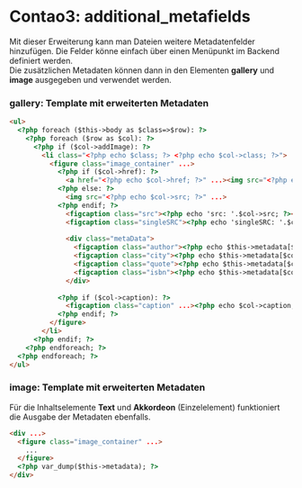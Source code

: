 Contao3: additional_metafields
====================================

Mit dieser Erweiterung kann man Dateien weitere Metadatenfelder hinzufügen. Die Felder könne einfach über einen Menüpunkt im Backend definiert werden.  
Die zusätzlichen Metadaten können dann in den Elementen **gallery** und **image** ausgegeben und verwendet werden.

### **gallery**: Template mit erweiterten Metadaten 

```html
<ul>
  <?php foreach ($this->body as $class=>$row): ?>
    <?php foreach ($row as $col): ?>
      <?php if ($col->addImage): ?>
        <li class="<?php echo $class; ?> <?php echo $col->class; ?>">
          <figure class="image_container" ...>
            <?php if ($col->href): ?>
              <a href="<?php echo $col->href; ?>" ...><img src="<?php echo $col->src; ?>" ...></a>
            <?php else: ?>
              <img src="<?php echo $col->src; ?>" ...>
            <?php endif; ?>
              <figcaption class="src"><?php echo 'src: '.$col->src; ?></figcaption>
              <figcaption class="singleSRC"><?php echo 'singleSRC: '.$col->singleSRC; ?></figcaption>
              
              <div class="metaData">
                <figcaption class="author"><?php echo $this->metadata[$col->singleSRC][author]; ?></figcaption>
                <figcaption class="city"><?php echo $this->metadata[$col->singleSRC][city]; ?></figcaption>
                <figcaption class="quote"><?php echo $this->metadata[$col->singleSRC][quote]; ?></figcaption>
                <figcaption class="isbn"><?php echo $this->metadata[$col->singleSRC]['isbn']; ?></figcaption>
              </div>
	      
            <?php if ($col->caption): ?>
              <figcaption class="caption" ...><?php echo $col->caption; ?></figcaption>
            <?php endif; ?>
          </figure>
        </li>
      <?php endif; ?>
    <?php endforeach; ?>
  <?php endforeach; ?>
</ul>
```

### **image**: Template mit erweiterten Metadaten

Für die Inhaltselemente **Text** und **Akkordeon** (Einzelelement) funktioniert die Ausgabe der Metadaten ebenfalls.

```html
<div ...>
  <figure class="image_container" ...>
    ...
  </figure>
  <?php var_dump($this->metadata); ?>
</div>
```



